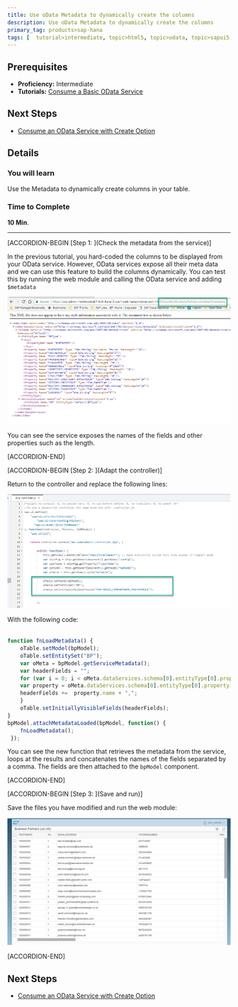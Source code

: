```yaml
---
title: Use oData Metadata to dynamically create the columns
description: Use oData Metadata to dynamically create the columns
primary_tag: products>sap-hana
tags: [  tutorial>intermediate, topic>html5, topic>odata, topic>sapui5, products>sap-hana, products>sap-hana\,-express-edition   ]
---
```

## Prerequisites  
- **Proficiency:** Intermediate
- **Tutorials:** [Consume a Basic OData Service](http://www.sap.com/developer/tutorials/xsa-sapui5-odata.html)

## Next Steps
- [Consume an OData Service with Create Option](http://www.sap.com/developer/tutorials/xsa-sapui5-consume.html)

## Details
### You will learn  
Use the Metadata to dynamically create columns in your table.


### Time to Complete
**10 Min**.

---


[ACCORDION-BEGIN [Step 1: ](Check the metadata from the service)]

In the previous tutorial, you hard-coded the columns to be displayed from your OData service. However, OData services expose all their meta data and we can use this feature to build the columns dynamically. You can test this by running the web module and calling the OData service and adding `$metadata`

![view file](1.png)

You can see the service exposes the names of the fields and other properties such as the length.



[ACCORDION-END]

[ACCORDION-BEGIN [Step 2: ](Adapt the controller)]

Return to the controller and replace the following lines:

![view file](2.png)

With the following code:

```javascript

function fnLoadMetadata() {
	oTable.setModel(bpModel);
	oTable.setEntitySet("BP");
	var oMeta = bpModel.getServiceMetadata();
	var headerFields = "";
	for (var i = 0; i < oMeta.dataServices.schema[0].entityType[0].property.length; i++) {
	var property = oMeta.dataServices.schema[0].entityType[0].property[i];
	headerFields +=  property.name + ",";
	}
	oTable.setInitiallyVisibleFields(headerFields);
}
bpModel.attachMetadataLoaded(bpModel, function() {
	fnLoadMetadata();
 });

```

You can see the new function that retrieves the metadata from the service, loops at the results and concatenates the names of the fields separated by a comma. The fields are  then attached to the `bpModel` component.


[ACCORDION-END]

[ACCORDION-BEGIN [Step 3: ](Save and run)]

Save the files you have modified and run the web module:

![view file](3.png)



[ACCORDION-END]



## Next Steps
- [Consume an OData Service with Create Option](http://www.sap.com/developer/tutorials/xsa-sapui5-consume.html)
